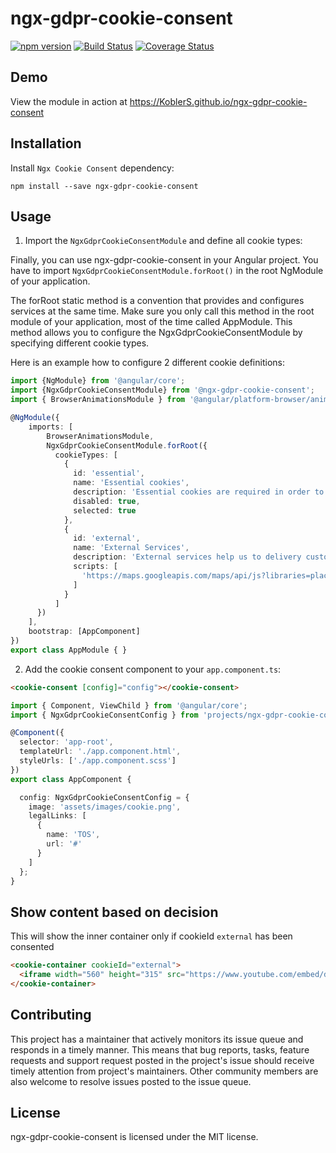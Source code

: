 
# ngx-gdpr-cookie-consent

[![npm version](https://badge.fury.io/js/ngx-gdpr-cookie-consent.svg)](https://badge.fury.io/js/ngx-gdpr-cookie-consent)
[![Build Status](https://travis-ci.org/SDK-Industries/ngx-gdpr-cookie-consent.svg?branch=master)](https://travis-ci.org/tinesoft/ngx-gdpr-cookie-consent)
[![Coverage Status](https://coveralls.io/repos/github/SDK-Industries/ngx-gdpr-cookie-consent/badge.svg?branch=master)](https://coveralls.io/github/SDK-Industries/ngx-gdpr-cookie-consent?branch=master)

## Demo

View the module in action at https://KoblerS.github.io/ngx-gdpr-cookie-consent

## Installation

Install `Ngx Cookie Consent` dependency:

```shell
npm install --save ngx-gdpr-cookie-consent
```

## Usage

1. Import the `NgxGdprCookieConsentModule` and define all cookie types:

Finally, you can use ngx-gdpr-cookie-consent in your Angular project. You have to import `NgxGdprCookieConsentModule.forRoot()` in the root NgModule of your application.

The forRoot static method is a convention that provides and configures services at the same time. Make sure you only call this method in the root module of your application, most of the time called AppModule. This method allows you to configure the NgxGdprCookieConsentModule by specifying different cookie types.

Here is an example how to configure 2 different cookie definitions:

```typescript
import {NgModule} from '@angular/core';
import {NgxGdprCookieConsentModule} from '@ngx-gdpr-cookie-consent';
import { BrowserAnimationsModule } from '@angular/platform-browser/animations';

@NgModule({
    imports: [
        BrowserAnimationsModule,
        NgxGdprCookieConsentModule.forRoot({
          cookieTypes: [
            {
              id: 'essential',
              name: 'Essential cookies',
              description: 'Essential cookies are required in order to guarantee app stability',
              disabled: true,
              selected: true
            },
            {
              id: 'external',
              name: 'External Services',
              description: 'External services help us to delivery customer experience',
              scripts: [
                'https://maps.googleapis.com/maps/api/js?libraries=places&key=mymapskey'
              ]
            }
          ]
      })
    ],
    bootstrap: [AppComponent]
})
export class AppModule { }
```

2. Add the cookie consent component to your `app.component.ts`:

```html
<cookie-consent [config]="config"></cookie-consent>
```

```typescript
import { Component, ViewChild } from '@angular/core';
import { NgxGdprCookieConsentConfig } from 'projects/ngx-gdpr-cookie-consent/src/lib/model/common-types';

@Component({
  selector: 'app-root',
  templateUrl: './app.component.html',
  styleUrls: ['./app.component.scss']
})
export class AppComponent {

  config: NgxGdprCookieConsentConfig = {
    image: 'assets/images/cookie.png',
    legalLinks: [
      {
        name: 'TOS',
        url: '#'
      }
    ]
  };
}
```

## Show content based on decision

This will show the inner container only if cookieId `external` has been consented

```html
<cookie-container cookieId="external">
  <iframe width="560" height="315" src="https://www.youtube.com/embed/dQw4w9WgXcQ" frameborder="0" allow="accelerometer; autoplay; clipboard-write; encrypted-media; gyroscope; picture-in-picture" allowfullscreen></iframe>
</cookie-container>
```

## Contributing

This project has a maintainer that actively monitors its issue queue and responds in a timely manner. This means that bug reports, tasks, feature requests and support request posted in the project's issue should receive timely attention from project's maintainers. Other community members are also welcome to resolve issues posted to the issue queue.

## License

ngx-gdpr-cookie-consent is licensed under the MIT license.
